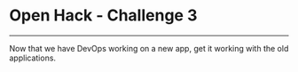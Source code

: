 # Open Hack - Challenge 3

---

Now that we have DevOps working on a new app, get it working with the old applications.
